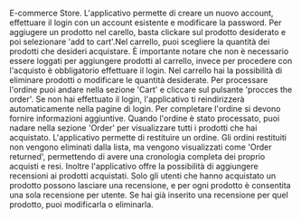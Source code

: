E-commerce Store.
L'applicativo permette di creare un nuovo account, effettuare il login con un account esistente e modificare la password.
Per aggiugere un prodotto nel carello, basta clickare sul prodotto desiderato e poi selezionare 'add to cart'.Nel carrello, puoi scegliere la quantità dei prodotti che desideri acquistare. 
È importante notare che non è necessario essere loggati per aggiungere prodotti al carrello, invece per procedere con l'acquisto è obbligatorio effettuare il login.
Nel carrello hai la possibilità di eliminare prodotti o modificare le quantità desiderate. Per processare l'ordine puoi andare nella sezione 'Cart' e cliccare sul pulsante 'procces the order'.
Se non hai effettuato il login, l'applicativo ti reindirizzerà automaticamente nella pagine di login. Per completare l'ordine si devono fornire informazioni aggiuntive.
Quando l'ordine è stato processato, puoi nadare nella sezione 'Order' per visualizzare tutti i prodotti che hai acquistato. L'applicativo permette di restituire un ordine. Gli ordini restituiti
non vengono eliminati dalla lista, ma vengono visualizzati come 'Order returned', permettendo di avere una cronologia completa dei proprio acquisti e resi.
Inoltre l'applicativo offre la possibilità di aggiungere recensioni  ai prodotti acquistati.  Solo gli utenti che hanno acquistato un prodotto possono lasciare una recensione, e per ogni prodotto
è consentita una sola recensione per utente. Se hai già inserito una recensione per quel prodotto, puoi modificarla o eliminarla.
